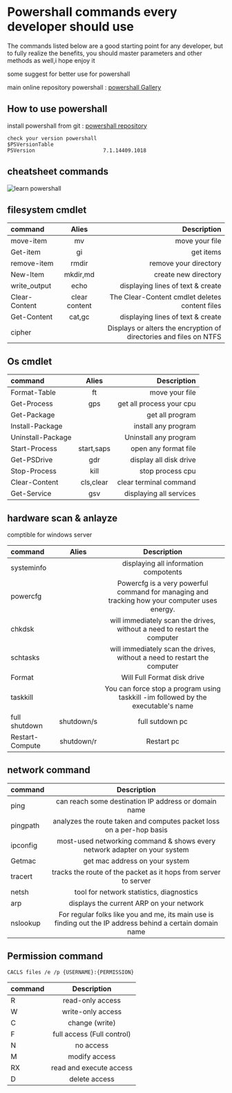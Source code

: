 
# Powershall commands every developer should use 
The commands listed below are a good starting point for any developer, but to fully realize the benefits, you should master parameters and other methods as well,i hope enjoy it

some suggest for better use for powershall

main online repository powershall : [powershall Gallery](https://www.powershellgallery.com/)



## How to use powershall

install powershall from git : [powershall repository](https://github.com/PowerShell/PowerShell/releases/tag/v7.3.4)

```
check your version powershall
$PSVersionTable
PSVersion                      7.1.14409.1018 

```
## cheatsheet commands

![learn powershall ](https://iili.io/HWMjae.png)


## filesystem cmdlet

| command | Alies | Description  | 
| :---         |     :---:      |          ---: | 
| move-item     | mv         | move your file |
| Get-item      | gi         | get items |
| remove-item   | rmdir      | remove your directory |
| New-Item  | mkdir,md       |  create new directory|
| write_output  | echo       | displaying lines of text & create | 
| Clear-Content | clear content | The Clear-Content cmdlet deletes  content files | 
| Get-Content   | cat,gc     | displaying lines of text & create | 
| cipher        |     | Displays or alters the encryption of directories and files on NTFS  |


## Os cmdlet

| command | Alies | Description  | 
| :---         |     :---:      |          ---: | 
| Format-Table    | ft       | move your file |
| Get-Process     | gps       | get all process your cpu |
|Get-Package       |         | get all program  |
|Install-Package    |        | install any program |
|Uninstall-Package  |        |  Uninstall any program |
| Start-Process   | start,saps    | open any format file |
| Get-PSDrive     | gdr      | display all disk drive  |
|  Stop-Process   | kill     | stop process cpu | 
| Clear-Content   | cls,clear      | clear terminal command | 
| Get-Service     | gsv   | displaying all services | 


## hardware scan & anlayze
comptible for windows server 

| command          | Alies              | Description
| :---             | :---:              |  :---:
| systeminfo       |                    | displaying all information compotents  | 
| powercfg         |                    | Powercfg is a very powerful command for managing and tracking how your computer uses energy. | 
| chkdsk           |                    | will immediately scan the drives, without a need to restart the computer | 
| schtasks         |                    | will immediately scan the drives, without a need to restart the computer | 
| Format           |                    | Will Full Format disk drive | 
| taskkill         |                    | You can force stop a program using taskkill -im followed by the executable's name | 
| full shutdown    |  shutdown/s        | full sutdown pc | 
| Restart-Compute  |  shutdown/r        | Restart pc | 


## network command

| command          |  Description |
| :---             |   :---:      |
| ping             |  can reach some destination IP address or domain name | 
| pingpath         | analyzes the route taken and computes packet loss on a per-hop basis | 
| ipconfig         | most-used networking command & shows every network adapter on your system  | 
| Getmac           | get mac address on your system  | 
| tracert          | tracks the route of the packet as it hops from server to server | 
| netsh            | tool for network statistics, diagnostics | 
| arp              | displays the current ARP on your network  | 
| nslookup         | For regular folks like you and me, its main use is finding out the IP address behind a certain domain name | 


## Permission command

`CACLS files /e /p {USERNAME}:{PERMISSION}`

| command 		    |  Description			         |
| :---    		    |   :---:     			         |
| R			          | read-only access 		       | 
| W			          | write-only access 		     | 
| C			          | change (write)  		       | 
| F			          | full access (Full control) | 
| N			          | no access 			           | 
| M			          | modify access 		         | 
| RX			        | read and execute access  	 | 
| D			          | delete access 		         | 
